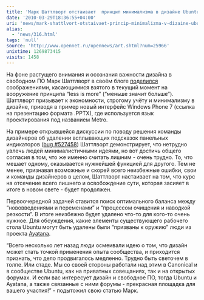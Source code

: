 ```yaml
---
title: 'Марк Шаттлворт отстаивает  принцип минимализма в дизайне Ubuntu'
date: '2010-03-29T18:36:55+04:00'
uri: 'news/mark-shattlvort-otstaivaet-princip-minimalizma-v-dizaine-ubuntu'
alias: 
  - 'news/316.html'
tags: 'null'
source: 'http://www.opennet.ru/opennews/art.shtml?num=25966'
unixtime: 1269873415
visits: 1458
---
```

На фоне растущего внимания и осознания важности дизайна в свободном ПО Марк Шаттлворт в своём блоге [поделился](http://www.markshuttleworth.com/archives/330)  соображениями, касающимися взятого в текущий момент на вооружение принципа “less is more” (“меньше значит  больше”). Шаттлворт призывает к экономности, строгому учёту и минимализму в дизайне, приводя в пример новый интерфейс Windows Phone 7 (ссылка на презентацию формата .PPTX), где используется язык проектирования под названием Metro.

На примере открывшейся дискуссии по поводу решения команды дизайнеров об удалении всплывающих подсказок панельных индикаторов ([bug #527458](https://bugs.launchpad.net/indicator-application/+bug/527458)) Шаттлворт демонстрирует, что нетрудно увлечь людей минималистичными идеями, но вот достичь общего согласия в том, что же именно считать лишним - очень трудно. То, что мешает одному, оказывается нужнейшей функцией для другого. Тем не менее, признавая возможные и скорей всего неизбежные ошибки, свои и команды дизайнеров в целом, Шаттлворт настаивает на том, что курс на отсечение всего лишнего и освобождение сути, которая засияет в итоге в новом свете - будет продолжен.

Первоочередной задачей ставится поиск оптимального баланса между “нововведениями и переменами” и “процессом очищения и наводкой резкости”. В итоге неизбежно будет удалено что-то для кого-то очень нужное. Для обсуждения, какие элементы существующего рабочего стола Ubuntu могут быть удалены были “призваны к оружию” люди из проекта [Ayatana](https://launchpad.net/ayatana).

“Всего несколько лет назад люди осмеивали идею о том, что дизайн может стать точкой применения опыта сообщества, и приходится признать, что дело продвигалось медленно. Трудно быть светочем в толпе. Или стаде. Мы со своей стороны работали над этим в Canonical и в сообществе Ubuntu, как на приватных совещаниях, так и на открытых форумах. И если вас интересует дизайн и свободное ПО, тогда Ubuntu и Ayatana, а также связанные с ними форумы - прекрасная площадка для вашего участия!” - подытожил свою статью Марк.
